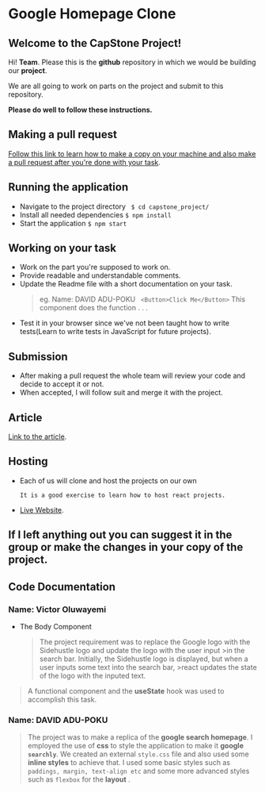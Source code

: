 # Google Homepage Clone

## Welcome to the CapStone Project!

Hi! **Team**. Please this is the **github** repository in which we would be building our **project**.

We are all going to work on parts on the project and submit to this repository.

**Please do well to follow these instructions.**

## Making a pull request

[Follow this link to learn how to make a copy on your machine and also make a pull request after you're done with your task](https://www.freecodecamp.org/news/how-to-make-your-first-pull-request-on-github-3/).

## Running the application

- Navigate to the project directory
  ` $ cd capstone_project/`
- Install all needed dependencies
  `$ npm install`
- Start the application
  `$ npm start`

## Working on your task

- Work on the part you're supposed to work on.
- Provide readable and understandable comments.
- Update the Readme file with a short documentation on your task.
  > eg.
  > Name: DAVID ADU-POKU
  > ` <Button>Click Me</Button>`
  > This component does the function . . .
- Test it in your browser since we've not been taught how to write tests(Learn to write tests in JavaScript for future projects).

## Submission

- After making a pull request the whole team will review your code and decide to accept it or not.
- When accepted, I will follow suit and merge it with the project.

## Article

[Link to the article]().

## Hosting

- Each of us will clone and host the projects on our own

      It is a good exercise to learn how to host react projects.

- [Live Website]().

## If I left anything out you can suggest it in the group or make the changes in your copy of the project.

## Code Documentation

### Name: Victor Oluwayemi

- The Body Component
  > The project requirement was to replace the Google logo with the Sidehustle logo and update the logo with the user input >in the search bar. Initially, the Sidehustle logo is displayed, but when a user inputs some text into the search bar, >react updates the state of the logo with the inputed text.

> A functional component and the **useState** hook was used to accomplish this task.

### Name: DAVID ADU-POKU

> The project was to make a replica of the **google search homepage**. I employed the use of **css** to style the application to make it **google `searchly`**. We created an external `style.css` file and also used some **inline styles** to achieve that. I used some basic styles such as `paddings, margin, text-align etc` and some more advanced styles such as `flexbox` for the **layout** .
